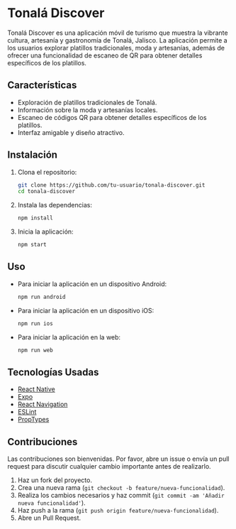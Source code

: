 # Tonalá Discover

Tonalá Discover es una aplicación móvil de turismo que muestra la vibrante cultura, artesanía y gastronomía de Tonalá, Jalisco. La aplicación permite a los usuarios explorar platillos tradicionales, moda y artesanías, además de ofrecer una funcionalidad de escaneo de QR para obtener detalles específicos de los platillos.

## Características

- Exploración de platillos tradicionales de Tonalá.
- Información sobre la moda y artesanías locales.
- Escaneo de códigos QR para obtener detalles específicos de los platillos.
- Interfaz amigable y diseño atractivo.

## Instalación

1. Clona el repositorio:
    ```bash
    git clone https://github.com/tu-usuario/tonala-discover.git
    cd tonala-discover
    ```

2. Instala las dependencias:
    ```bash
    npm install
    ```

3. Inicia la aplicación:
    ```bash
    npm start
    ```

## Uso

- Para iniciar la aplicación en un dispositivo Android:
    ```bash
    npm run android
    ```

- Para iniciar la aplicación en un dispositivo iOS:
    ```bash
    npm run ios
    ```

- Para iniciar la aplicación en la web:
    ```bash
    npm run web
    ```

## Tecnologías Usadas

- [React Native](https://reactnative.dev/)
- [Expo](https://expo.dev/)
- [React Navigation](https://reactnavigation.org/)
- [ESLint](https://eslint.org/)
- [PropTypes](https://github.com/facebook/prop-types)

## Contribuciones

Las contribuciones son bienvenidas. Por favor, abre un issue o envía un pull request para discutir cualquier cambio importante antes de realizarlo.

1. Haz un fork del proyecto.
2. Crea una nueva rama (`git checkout -b feature/nueva-funcionalidad`).
3. Realiza los cambios necesarios y haz commit (`git commit -am 'Añadir nueva funcionalidad'`).
4. Haz push a la rama (`git push origin feature/nueva-funcionalidad`).
5. Abre un Pull Request.



